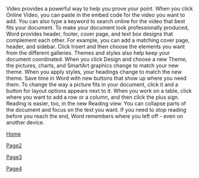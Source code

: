 <!DOCTYPE html>
<html lang="en">
<head>
    <meta charset="UTF-8">
    <title>Title</title>
</head>
<body>
<p>Video provides a powerful way to help you prove your point. When you click Online Video, you can paste in the embed code for the video you want to add. You can also type a keyword to search online for the video that best fits your document.
To make your document look professionally produced, Word provides header, footer, cover page, and text box designs that complement each other. For example, you can add a matching cover page, header, and sidebar. Click Insert and then choose the elements you want from the different galleries.
Themes and styles also help keep your document coordinated. When you click Design and choose a new Theme, the pictures, charts, and SmartArt graphics change to match your new theme. When you apply styles, your headings change to match the new theme.
Save time in Word with new buttons that show up where you need them. To change the way a picture fits in your document, click it and a button for layout options appears next to it. When you work on a table, click where you want to add a row or a column, and then click the plus sign.
Reading is easier, too, in the new Reading view. You can collapse parts of the document and focus on the text you want. If you need to stop reading before you reach the end, Word remembers where you left off - even on another device.

</p>
<a href="https://github.com/gar7mn/midterm1000site/blob/main/readme.md/">Home</a>
<p></p>
<a href="https://github.com/gar7mn/midterm1000site/blob/main/part2.md/">Page2</a>
<p></p>
<a href="https://github.com/gar7mn/midterm1000site/blob/main/part3.md/">Page3</a>
<p></p>
<a href="https://github.com/gar7mn/midterm1000site/blob/main/part%204.md//">Page4</a>
</body>
</html>
